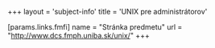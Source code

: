 +++
layout = 'subject-info'
title = 'UNIX pre administrátorov'

[params.links.fmfi]
name = "Stránka predmetu"
url = "http://www.dcs.fmph.uniba.sk/unix/"
+++

